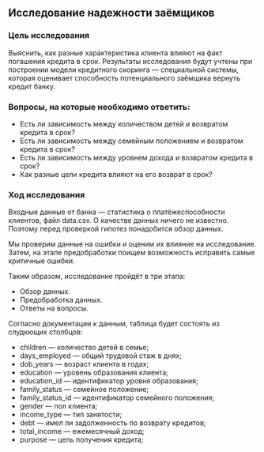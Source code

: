 ## Исследование надежности заёмщиков

### Цель исследования

Выяснить, как разные характеристика клиента влияют на факт погашения кредита в срок.
Результаты исследования будут учтены при построении модели кредитного скоринга — специальной системы, которая оценивает способность потенциального заёмщика вернуть кредит банку.

### Вопросы, на которые необходимо ответить:

 - Есть ли зависимость между количеством детей и возвратом кредита в срок?
 - Есть ли зависимость между семейным положением и возвратом кредита в срок?
 - Есть ли зависимость между уровнем дохода и возвратом кредита в срок?
 - Как разные цели кредита влияют на его возврат в срок?
 
### Ход исследования

Входные данные от банка — статистика о платёжеспособности клиентов, файл data.csv.
О качестве данных ничего не известно. Поэтому перед проверкой гипотез понадобится обзор данных.

Мы проверим данные на ошибки и оценим их влияние на исследование. Затем, на этапе предобработки поищем возможность исправить самые критичные ошибки.

Таким образом, исследование пройдёт в три этапа:

 - Обзор данных.
 - Предобработка данных.
 - Ответы на вопросы.
 
Согласно документации к данным, таблица будет состоять из слудкющих столбцов:
 

 - children — количество детей в семье;
 - days_employed — общий трудовой стаж в днях;
 - dob_years — возраст клиента в годах;
 - education — уровень образования клиента;
 - education_id — идентификатор уровня образования;
 - family_status — семейное положение;
 - family_status_id — идентификатор семейного положения;
 - gender — пол клиента;
 - income_type — тип занятости;
 - debt — имел ли задолженность по возврату кредитов;
 - total_income — ежемесячный доход;
 - purpose — цель получения кредита;
